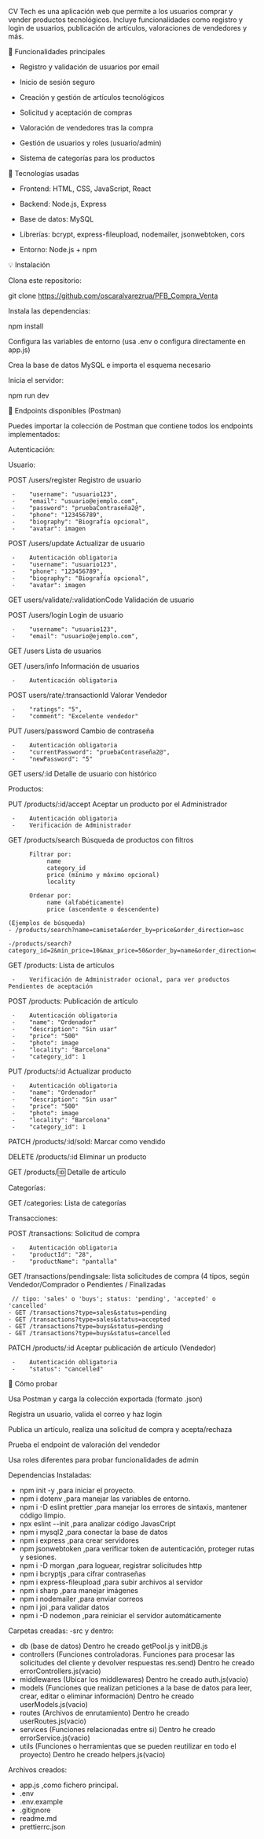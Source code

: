 CV Tech es una aplicación web que permite a los usuarios comprar y vender productos tecnológicos. Incluye funcionalidades como registro y login de usuarios, publicación de artículos, valoraciones de vendedores y más.

🚀 Funcionalidades principales

- Registro y validación de usuarios por email

- Inicio de sesión seguro

- Creación y gestión de artículos tecnológicos

- Solicitud y aceptación de compras

- Valoración de vendedores tras la compra

- Gestión de usuarios y roles (usuario/admin)

- Sistema de categorías para los productos

🔧 Tecnologías usadas

- Frontend: HTML, CSS, JavaScript, React

- Backend: Node.js, Express

- Base de datos: MySQL

- Librerías: bcrypt, express-fileupload, nodemailer, jsonwebtoken, cors

- Entorno: Node.js + npm

💡 Instalación

Clona este repositorio:

git clone https://github.com/oscaralvarezrua/PFB_Compra_Venta

Instala las dependencias:

npm install

Configura las variables de entorno (usa .env o configura directamente en app.js)

Crea la base de datos MySQL e importa el esquema necesario

Inicia el servidor:

npm run dev

🔌 Endpoints disponibles (Postman)

Puedes importar la colección de Postman que contiene todos los endpoints implementados:

Autenticación:

Usuario:

POST /users/register Registro de usuario

     -    "username": "usuario123",
     -    "email": "usuario@ejemplo.com",
     -    "password": "pruebaContraseña2@",
     -    "phone": "123456789",
     -    "biography": "Biografía opcional",
     -    "avatar": imagen

POST /users/update Actualizar de usuario

     -    Autenticación obligatoria
     -    "username": "usuario123",
     -    "phone": "123456789",
     -    "biography": "Biografía opcional",
     -    "avatar": imagen

GET users/validate/:validationCode Validación de usuario

POST /users/login Login de usuario

     -    "username": "usuario123",
     -    "email": "usuario@ejemplo.com",

GET /users Lista de usuarios

GET /users/info Información de usuarios

     -    Autenticación obligatoria

POST users/rate/:transactionId Valorar Vendedor

     -    "ratings": "5",
     -    "comment": "Excelente vendedor"

PUT /users/password Cambio de contraseña

     -    Autenticación obligatoria
     -    "currentPassword": "pruebaContraseña2@",
     -    "newPassword": "5"

GET users/:id Detalle de usuario con histórico

Productos:

PUT /products/:id/accept Aceptar un producto por el Administrador

     -    Autenticación obligatoria
     -    Verificación de Administrador

GET /products/search Búsqueda de productos con filtros

          Filtrar por:
               name
               category_id
               price (mínimo y máximo opcional)
               locality

          Ordenar por:
               name (alfabéticamente)
               price (ascendente o descendente)

    (Ejemplos de búsqueda)
    - /products/search?name=camiseta&order_by=price&order_direction=asc

    -/products/search?category_id=2&min_price=10&max_price=50&order_by=name&order_direction=desc

GET /products: Lista de artículos

     -    Verificación de Administrador ocional, para ver productos Pendientes de aceptación

POST /products: Publicación de artículo

     -    Autenticación obligatoria
     -    "name": "Ordenador"
     -    "description": "Sin usar"
     -    "price": "500"
     -    "photo": image
     -    "locality": "Barcelona"
     -    "category_id": 1

PUT /products/:id Actualizar producto

     -    Autenticación obligatoria
     -    "name": "Ordenador"
     -    "description": "Sin usar"
     -    "price": "500"
     -    "photo": image
     -    "locality": "Barcelona"
     -    "category_id": 1

PATCH /products/:id/sold: Marcar como vendido

DELETE /products/:id Eliminar un producto

GET /products/:id: Detalle de artículo

Categorías:

GET /categories: Lista de categorías

Transacciones:

POST /transactions: Solicitud de compra

     -    Autenticación obligatoria
     -    "productId": "28",
     -    "productName": "pantalla"

GET /transactions/pendingsale: lista solicitudes de compra (4 tipos, según Vendedor/Comprador o Pendientes / Finalizadas

     // tipo: 'sales' o 'buys'; status: 'pending', 'accepted' o 'cancelled'
    - GET /transactions?type=sales&status=pending
    - GET /transactions?type=sales&status=accepted
    - GET /transactions?type=buys&status=pending
    - GET /transactions?type=buys&status=cancelled

PATCH /products/:id Aceptar publicación de artículo (Vendedor)

     -    Autenticación obligatoria
     -    "status": "cancelled"

🔮 Cómo probar

Usa Postman y carga la colección exportada (formato .json)

Registra un usuario, valida el correo y haz login

Publica un artículo, realiza una solicitud de compra y acepta/rechaza

Prueba el endpoint de valoración del vendedor

Usa roles diferentes para probar funcionalidades de admin

Dependencias Instaladas:

- npm init -y ,para iniciar el proyecto.
- npm i dotenv ,para manejar las variables de entorno.
- npm i -D eslint prettier ,para manejar los errores de sintaxis, mantener código limpio.
- npx eslint --init ,para analizar código JavasCript
- npm i mysql2 ,para conectar la base de datos
- npm i express ,para crear servidores
- npm jsonwebtoken ,para verificar token de autenticación, proteger rutas y sesiones.
- npm i -D morgan ,para loguear, registrar solicitudes http
- npm i bcryptjs ,para cifrar contraseñas
- npm i express-fileupload ,para subir archivos al servidor
- npm i sharp ,para manejar imágenes
- npm i nodemailer ,para enviar correos
- npm i joi ,para validar datos
- npm i -D nodemon ,para reiniciar el servidor automáticamente

Carpetas creadas:
-src y dentro:

- db (base de datos)
  Dentro he creado getPool.js y initDB.js
- controllers (Funciones controladoras. Funciones para procesar las solicitudes del cliente y devolver respuestas res.send)
  Dentro he creado errorControllers.js(vacio)
- middlewares (Ubicar los middlewares)
  Dentro he creado auth.js(vacio)
- models (Funciones que realizan peticiones a la base de datos para leer, crear, editar o eliminar información)
  Dentro he creado userModels.js(vacio)
- routes (Archivos de enrutamiento)
  Dentro he creado userRoutes.js(vacio)
- services (Funciones relacionadas entre si)
  Dentro he creado errorService.js(vacio)
- utils (Funciones o herramientas que se pueden reutilizar en todo el proyecto)
  Dentro he creado helpers.js(vacio)

Archivos creados:

- app.js ,como fichero principal.
- .env
- .env.example
- .gitignore
- readme.md
- prettierrc.json
